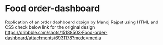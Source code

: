 # Food order-dashboard
Replication of an order dashboard design by Manoj Rajput using HTML and CSS
check below link for the original design
https://dribbble.com/shots/15188503-Food-order-dashboard/attachments/6931178?mode=media
